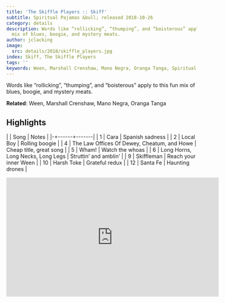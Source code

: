 ```yaml
---
title: 'The Skiffle Players :: Skiff'
subtitle: Spiritual Pajamas &bull; released 2018-10-26
category: details
description: Words like “rollicking”, “thumping”, and “boisterous” apply to this fun
  mix of blues, boogie, and mystery meats.
author: jclacking
image:
  src: details/2018/skiffle_players.jpg
index: Skiff, The Skiffle Players
tags: ''
keywords: Ween, Marshall Crenshaw, Mano Negra, Oranga Tanga, Spiritual Pajamas
---
```

Words like “rollicking”, “thumping”, and “boisterous” apply to this fun mix of blues, boogie, and mystery meats.<!--more-->

**Related**: Ween, Marshall Crenshaw, Mano Negra, Oranga Tanga

## Highlights

| | Song | Notes |
|-+------+-------|
| 1 | Cara | Spanish sadness |
| 2 | Local Boy | Rolling boogie |
| 4 | The Law Offices Of Dewey, Cheatum, and Howe | Cheap title, great song |
| 5 | Wham! | Watch the whoas |
| 6 | Long Horns, Long Necks, Long Legs | Struttin’ and amblin’ |
| 9 | Skiffleman | Reach your inner Ween |
| 10 | Harsh Toke | Grateful redux |
| 12 | Santa Fe | Haunting drones |

<div class="tlo-detail-video"><iframe width="560" height="315" src="https://www.youtube.com/embed/33J6FYNR9Xo" frameborder="0" allow="autoplay; encrypted-media" allowfullscreen></iframe></div>


